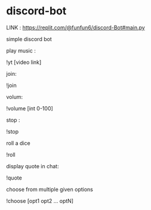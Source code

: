 # discord-bot
LINK : https://replit.com/@funfun6/discord-Bot#main.py

simple discord bot

play music :

!yt [video link]

join:

!join

volum:

!volume [int 0-100]

stop :

!stop

roll a dice

!roll

display quote in chat:

!quote

choose from multiple given options

!choose [opt1 opt2 ... optN]
